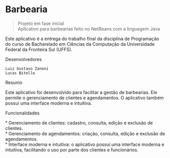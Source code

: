 # Barbearia

> Projeto em fase inicial </br>
> Aplicativo para barbearias feito no NetBeans com a linguagem Java </br>

Este aplicativo é a entrega do trabalho final da disciplina de Programação do curso de Bacharelado em Ciências da Computação da Universidade Federal da Fronteira Sul (UFFS).

Desenvolvedores

    Luiz Gustavo Zanoni
    Lucas Bitello

Resumo

Este aplicativo foi desenvolvido para facilitar a gestão de barbearias. Ele permite o gerenciamento de clientes e agendamentos. O aplicativo também possui uma interface moderna e intuitiva.

Funcionalidades

° Gerenciamento de clientes: cadastro, consulta, edição e exclusão de clientes. </br>
° Gerenciamento de agendamentos: criação, consulta, edição e exclusão de agendamentos. </br>
° Interface moderna e intuitiva: o aplicativo possui uma interface moderna e intuitiva, facilitando o uso por parte dos clientes e funcionários. </br>
